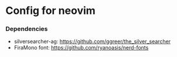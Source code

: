 # Config for neovim
### Dependencies
- silversearcher-ag: https://github.com/ggreer/the_silver_searcher
- FiraMono font: https://github.com/ryanoasis/nerd-fonts
